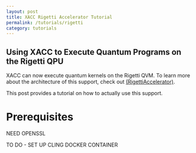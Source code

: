 ```yaml
---
layout: post
title: XACC Rigetti Accelerator Tutorial
permalink: /tutorials/rigetti
category: tutorials
---
```


## Using XACC to Execute Quantum Programs on the Rigetti QPU

XACC can now execute quantum kernels on the Rigetti QVM. To learn more about 
the architecture of this support, check out 
[(RigettiAccelerator)](https://ornl-qci.github.io/xacc/accelerators/rigetti).

This post provides a tutorial on how to actually use this support. 

# Prerequisites

NEED OPENSSL

TO DO - SET UP CLING DOCKER CONTAINER
